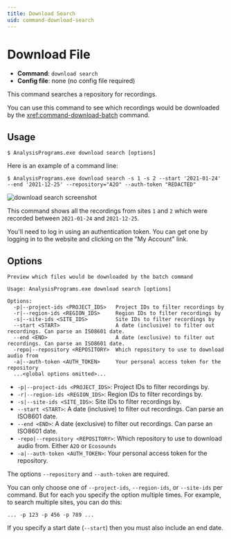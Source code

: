 ```yaml
---
title: Download Search
uid: command-download-search
---
```


# Download File

- **Command**: `download search`
- **Config file**: none (no config file required)

This command searches a repository for recordings.

You can use this command to see which recordings would be downloaded by the <xref:command-download-batch> command.

## Usage

```shell
$ AnalysisPrograms.exe download search [options]
```

Here is an example of a command line:

```shell
$ AnalysisPrograms.exe download search -s 1 -s 2 --start '2021-01-24' --end '2021-12-25' --repository="A2O" --auth-token "REDACTED"
```

![download search screenshot](~/images/download-search.png)

This command shows all the recordings from sites `1` and `2` which were recorded between `2021-01-24` and `2021-12-25`.

You'll need to log in using an authentication token. You can get one by logging in to the website and clicking on the "My Account" link.

## Options

```shell
Preview which files would be downloaded by the batch command

Usage: AnalysisPrograms.exe download search [options]

Options:
  -p|--project-ids <PROJECT_IDS>   Project IDs to filter recordings by
  -r|--region-ids <REGION_IDS>     Region IDs to filter recordings by
  -s|--site-ids <SITE_IDS>         Site IDs to filter recordings by
  --start <START>                  A date (inclusive) to filter out recordings. Can parse an ISO8601 date.
  --end <END>                      A date (exclusive) to filter out recordings. Can parse an ISO8601 date.
  -repo|--repository <REPOSITORY>  Which repository to use to download audio from
  -a|--auth-token <AUTH_TOKEN>     Your personal access token for the repository
  ...<global options omitted>...
```

- `-p|--project-ids <PROJECT_IDS>`: Project IDs to filter recordings by.
- `-r|--region-ids <REGION_IDS>`: Region IDs to filter recordings by.
- `-s|--site-ids <SITE_IDS>`: Site IDs to filter recordings by.
- `--start <START>`: A date (inclusive) to filter out recordings. Can parse an ISO8601 date.
- `--end <END>`: A date (exclusive) to filter out recordings. Can parse an ISO8601 date.
- `-repo|--repository <REPOSITORY>`: Which repository to use to download audio from. Either `A2O` or `Ecosounds`
- `-a|--auth-token <AUTH_TOKEN>`: Your personal access token for the repository.

The options `--repository` and `--auth-token` are required.

You can only choose one of `--project-ids`, `--region-ids`, or `--site-ids` per command.
But for each you specify the option multiple times. For example, to search multiple sites, you can do this:

```
... -p 123 -p 456 -p 789 ...
```

If you specify a start date (`--start`) then you must also include an end date.
